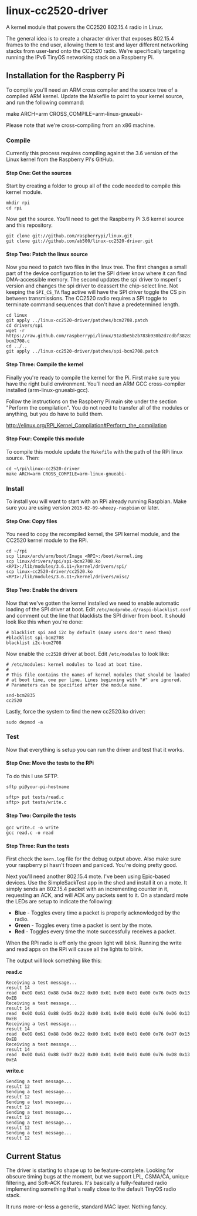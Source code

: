 linux-cc2520-driver
===================

A kernel module that powers the CC2520 802.15.4 radio in Linux.

The general idea is to create a character driver that exposes 802.15.4 frames
to the end user, allowing them to test and layer different networking stacks
from user-land onto the CC2520 radio. We're specifically targeting running
the IPv6 TinyOS networking stack on a Raspberry Pi.


Installation for the Raspberry Pi
---------------------------------


To compile you'll need an ARM cross compiler and the source tree of a compiled
ARM kernel. Update the Makefile to point to your kernel source, and run the
following command:

make ARCH=arm CROSS_COMPILE=arm-linux-gnueabi-

Please note that we're cross-compiling from an x86 machine.



### Compile


Currently this process requires compiling against the 3.6 version of the Linux
kernel from the Raspberry Pi's GitHub.

#### Step One: Get the sources

Start by creating a folder to group all of the code needed to compile this
kernel module.

    mkdir rpi
    cd rpi

Now get the source. You'll need to get the Raspberry Pi 3.6 kernel source and
this repository.

    git clone git://github.com/raspberrypi/linux.git
    git clone git://github.com/ab500/linux-cc2520-driver.git


#### Step Two: Patch the linux source

Now you need to patch two files in the linux tree. The first changes a small
part of the device configuration to let the SPI driver know where it can find
DMA-accessible memory. The second updates the spi driver to msperl's version and
changes the spi driver to deassert the chip-select line. Not keeping the
`SPI_CS_TA` flag active will have the SPI driver toggle the CS pin between
transmissions. The CC2520 radio requires a SPI toggle to terminate command
sequences that don't have a predetermined length.

    cd linux
    git apply ../linux-cc2520-driver/patches/bcm2708.patch
    cd drivers/spi
    wget -r https://raw.github.com/raspberrypi/linux/91a3be5b2b783b930b2d7cdbf38283b613bce7d4/drivers/spi/spi-bcm2708.c
    cd ../..
    git apply ../linux-cc2520-driver/patches/spi-bcm2708.patch

#### Step Three: Compile the kernel

Finally you're ready to compile the kernel for the Pi. First make sure you have
the right build environment. You'll need an ARM GCC cross-compiler installed
(arm-linux-gnueabi-gcc).

Follow the instructions on the Raspberry Pi main site under the section
"Perform the compilation". You do not need to transfer all of the modules or
anything, but you do have to build them.

http://elinux.org/RPi_Kernel_Compilation#Perform_the_compilation


#### Step Four: Compile this module

To compile this module update the `Makefile` with the path of the RPi linux
source. Then:

    cd ~\rpi\linux-cc2520-driver
    make ARCH=arm CROSS_COMPILE=arm-linux-gnueabi-


### Install

To install you will want to start with an RPi already running Raspbian. Make
sure you are using version `2013-02-09-wheezy-raspbian` or later.

#### Step One: Copy files

You need to copy the recompiled kernel, the SPI kernel module, and the
CC2520 kernel module to the RPi.

    cd ~/rpi
    scp linux/arch/arm/boot/Image <RPI>:/boot/kernel.img
    scp linux/drivers/spi/spi-bcm2708.ko <RPI>:/lib/modules/3.6.11+/kernel/drivers/spi/
    scp linux-cc2520-driver/cc2520.ko <RPI>:/lib/modules/3.6.11+/kernel/drivers/misc/

#### Step Two: Enable the drivers

Now that we've gotten the kernel installed we need to enable automatic loading
of the SPI driver at boot. Edit `/etc/modprobe.d/raspi-blacklist.conf`
and comment out the line that blacklists the SPI driver from boot. It should look
like this when you're done:

    # blacklist spi and i2c by default (many users don't need them)
    #blacklist spi-bcm2708
    blacklist i2c-bcm2708

Now enable the `cc2520` driver at boot. Edit `/etc/modules` to look like:

    # /etc/modules: kernel modules to load at boot time.
    #
    # This file contains the names of kernel modules that should be loaded
    # at boot time, one per line. Lines beginning with "#" are ignored.
    # Parameters can be specified after the module name.

    snd-bcm2835
    cc2520

Lastly, force the system to find the new cc2520.ko driver:

    sudo depmod -a


### Test

Now that everything is setup you can run the driver and test that it works.


#### Step One: Move the tests to the RPi

To do this I use SFTP.

    sftp pi@your-pi-hostname

    sftp> put tests/read.c
    sftp> put tests/write.c


#### Step Two: Compile the tests

    gcc write.c -o write
    gcc read.c -o read


#### Step Three: Run the tests

First check the <code>kern.log</code> file for the debug output above. Also make sure your raspberry pi
hasn't frozen and paniced. You're doing pretty good.

Next you'll need another 802.15.4 mote. I've been using Epic-based devices. Use the SimpleSackTest
app in the shed and install it on a mote. It simply sends an 802.15.4 packet with an incrementing
counter in it, requesting an ACK, and will ACK any packets sent to it. On a standard mote the LEDs
are setup to indicate the following:

  * **Blue** - Toggles every time a packet is properly acknowledged by the radio.
  * **Green** - Toggles every time a packet is sent by the mote.
  * **Red** - Toggles every time the mote successfully receives a packet.

When the RPi radio is off only the green light will blink. Running the write and read apps
on the RPi will cause all the lights to blink.

The output will look something like this:

**read.c**

    Receiving a test message...
    result 14
    read  0x0D 0x61 0x88 0xD4 0x22 0x00 0x01 0x00 0x01 0x00 0x76 0xD5 0x13 0xEB
    Receiving a test message...
    result 14
    read  0x0D 0x61 0x88 0xD5 0x22 0x00 0x01 0x00 0x01 0x00 0x76 0xD6 0x13 0xEB
    Receiving a test message...
    result 14
    read  0x0D 0x61 0x88 0xD6 0x22 0x00 0x01 0x00 0x01 0x00 0x76 0xD7 0x13 0xEB
    Receiving a test message...
    result 14
    read  0x0D 0x61 0x88 0xD7 0x22 0x00 0x01 0x00 0x01 0x00 0x76 0xD8 0x13 0xEA

**write.c**

    Sending a test message...
    result 12
    Sending a test message...
    result 12
    Sending a test message...
    result 12
    Sending a test message...
    result 12
    Sending a test message...
    result 12
    Sending a test message...
    result 12


Current Status
---------------
The driver is starting to shape up to be feature-complete. Looking for obscure
timing bugs at the moment, but we support LPL, CSMA/CA, unique filtering, and
Soft-ACK features. It's basically a fully-featured radio implementing something
that's really close to the default TinyOS radio stack.

It runs more-or-less a generic, standard MAC layer. Nothing fancy.


